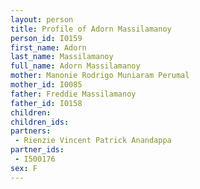 ```yaml
---
layout: person
title: Profile of Adorn Massilamanoy
person_id: I0159
first_name: Adorn
last_name: Massilamanoy
full_name: Adorn Massilamanoy
mother: Manonie Rodrigo Muniaram Perumal
mother_id: I0085
father: Freddie Massilamanoy
father_id: I0158
children:
children_ids:
partners:
 - Rienzie Vincent Patrick Anandappa
partner_ids:
 - I500176
sex: F
---
```


